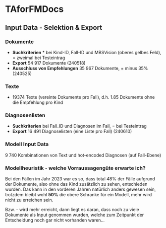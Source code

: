 # TAforFMDocs

## Input Data - Selektion & Export

### Dokumente

- **Suchkriterien** * bei Kind-ID, Fall-ID und MBSVision (oberes gelbes Feld), = zweimal bei Testeintrag
- **Export** 54 917 Dokumente (240518)
- **Ausschluss von Empfehlungen** 35 967 Dokumente, = minus 35% (240525)

### Texte

- 19374 Texte (vereinte Dokumente pro Fall), d.h. 1.85 Dokumente ohne die Empfehlung pro Kind

### Diagnosenlisten

- **Suchkriterien** bei Fall_ID und Diagnosen im Fall, = bei Testeintrag
- **Export** 16 491 Diagnoselisten (eine Liste pro Fall) (240610)

### Modell Input Data

9 740 Kombinationen von Text und hot-encoded Diagnosen (auf Fall-Ebene)

### Modellheuristik - welche Vorraussagengüte erwarte ich?

Bei den Fällen im Jahr 2023 war es so, dass total 48% der Fälle aufgrund der Dokumente,
also ohne das Kind zusätzlich zu sehen, entschieden wurden. Das kann in den vorderen Jahren natürlich anders
gewesen sein, trotzdem bleibt wohl **50%** die obere Schranke für ein Modell, mehr wird nicht zu erreichen sein.

Bzw. - wird mehr erreicht, dann liegt es daran, dass noch zu viele Dokumente als Input genommen wurden, welche zum
Zeitpunkt der Entscheidung noch gar nicht vorhanden waren...




